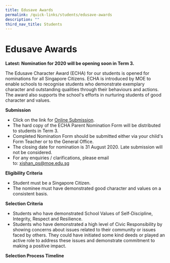 ```yaml
---
title: Edusave Awards
permalink: /quick-links/students/edusave-awards
description: ""
third_nav_title: Students
---
```

# **Edusave Awards**

**Latest: Nomination for 2020 will be opening soon in Term 3.**

The Edusave Character Award (ECHA) for our students is opened for nominations for all Singapore Citizens. ECHA is introduced by MOE to enable schools to recognise students who demonstrate exemplary character and outstanding qualities through their behaviours and actions. The award also supports the school's efforts in nurturing students of good character and values.

**Submission**

*   Click on the link for [Online Submission](https://docs.google.com/forms/d/1HVKU8FRCH16kW3iZ2dnXFgA6L8o3133C8HU9Ve2Nfio/closedform).
*   The hard copy of the ECHA Parent Nomination Form will be distributed to students in Term 3.
*   Completed Nomination Form should be submitted either via your child's Form Teacher or to the General Office.
*   The closing date for nomination is 31 August 2020. Late submission will not be considered.
*   For any enquiries / clarifications, please email to: [xishan_ps@moe.edu.sg](mailto:xishan_ps@moe.edu.sg)


**Eligibility Criteria**
*   Student must be a Singapore Citizen.
*   The nominee must have demonstrated good character and values on a consistent basis.


**Selection Criteria**
*   Students who have demonstrated School Values of Self-Discipline, Integrity, Respect and Resilience.
*   Students who have demonstrated a high level of Civic Responsibility by showing concerns about issues related to their community or issues faced by others. They could have initiated some kind deeds or played an active role to address these issues and demonstrate commitment to making a positive impact.

**Selection Process Timeline**

